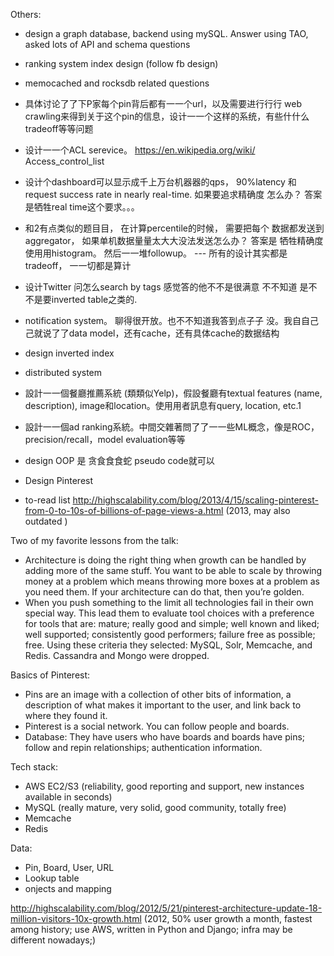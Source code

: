 Others:
- design a graph database, backend using mySQL.
Answer using TAO, asked lots of API and schema questions

- ranking system index design (follow fb design)

- memocached and rocksdb related questions

- 具体讨论了了下P家每个pin背后都有⼀一个url，以及需要进⾏行行 web crawling来得到关于这个pin的信息，设计⼀一个这样的系统，有些什什么 tradeoff等等问题

- 设计⼀一个ACL serevice。 https://en.wikipedia.org/wiki/ Access_control_list 
- 设计个dashboard可以显示成千上万台机器器的qps， 90%latency 和 request success rate in nearly real-time. 如果要追求精确度 怎么办？ 答案是牺牲real time这个要求。。。 
- 和2有点类似的题⽬目， 在计算percentile的时候， 需要把每个 数据都发送到aggregator， 如果单机数据量量太⼤大没法发送怎么办？ 答案是 牺牲精确度使⽤用histogram。 然后⼀一堆followup。 --- 所有的设计其实都是 tradeoff， ⼀一切都是算计 

- 设计Twitter 问怎么search by  tags 感觉答的他不不是很满意 不不知道 是不不是要inverted  table之类的.

- notification system。 聊得很开放。也不不知道我答到点⼦子 没。我⾃自⼰己就说了了data model，还有cache，还有具体cache的数据结构 

- design inverted index

- distributed system

- 設計⼀一個餐廳推薦系統 (類類似Yelp)，假設餐廳有textual features (name, description), image和location。使⽤用者訊息有query, location, etc.1

- 設計⼀一個ad ranking系統。中間交雜著問了了⼀一些ML概念，像是ROC， precision/recall，model evaluation等等 

- design OOP 是 贪⻝⾷食蛇 pseudo code就可以 

- Design Pinterest


- to-read list
http://highscalability.com/blog/2013/4/15/scaling-pinterest-from-0-to-10s-of-billions-of-page-views-a.html (2013, may also outdated )

Two of my favorite lessons from the talk:
- Architecture is doing the right thing when growth can be handled by adding more of the same stuff. You want to be able to scale by throwing money at a problem which means throwing more boxes at a problem as you need them. If your architecture can do that, then you’re golden. 
- When you push something to the limit all technologies fail in their own special way. This lead them to evaluate tool choices with a preference for tools that are: mature; really good and simple; well known and liked; well supported; consistently good performers; failure free as possible; free. Using these criteria they selected: MySQL, Solr, Memcache, and Redis. Cassandra and Mongo were dropped.

Basics of Pinterest:
- Pins are an image with a collection of other bits of information, a description of what makes it important to the user, and link back to where they found it.
- Pinterest is a social network. You can follow people and boards.
- Database: They have users who have boards and boards have pins; follow and repin relationships; authentication information.

Tech stack:
- AWS EC2/S3 (reliability, good reporting and support, new instances available in seconds)
- MySQL (really mature, very solid, good community, totally free)
- Memcache
- Redis

Data:
- Pin, Board, User, URL
- Lookup table
- onjects and mapping 

http://highscalability.com/blog/2012/5/21/pinterest-architecture-update-18-million-visitors-10x-growth.html (2012, 50% user growth a month, fastest among history; use AWS, written in Python and Django; infra may be different nowadays;)